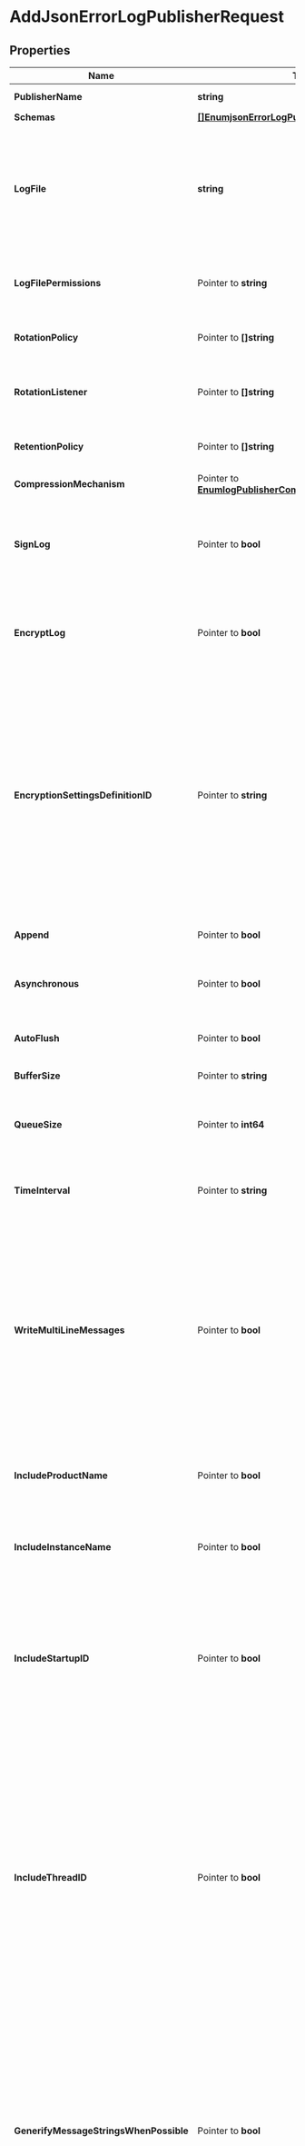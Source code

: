 # AddJsonErrorLogPublisherRequest

## Properties

Name | Type | Description | Notes
------------ | ------------- | ------------- | -------------
**PublisherName** | **string** | Name of the new Log Publisher | 
**Schemas** | [**[]EnumjsonErrorLogPublisherSchemaUrn**](EnumjsonErrorLogPublisherSchemaUrn.md) |  | 
**LogFile** | **string** | The file name to use for the log files generated by the JSON Error Log Publisher. The path to the file can be specified either as relative to the server root or as an absolute path. | 
**LogFilePermissions** | Pointer to **string** | The UNIX permissions of the log files created by this JSON Error Log Publisher. | [optional] 
**RotationPolicy** | Pointer to **[]string** | The rotation policy to use for the JSON Error Log Publisher . | [optional] 
**RotationListener** | Pointer to **[]string** | A listener that should be notified whenever a log file is rotated out of service. | [optional] 
**RetentionPolicy** | Pointer to **[]string** | The retention policy to use for the JSON Error Log Publisher . | [optional] 
**CompressionMechanism** | Pointer to [**EnumlogPublisherCompressionMechanismProp**](EnumlogPublisherCompressionMechanismProp.md) |  | [optional] 
**SignLog** | Pointer to **bool** | Indicates whether the log should be cryptographically signed so that the log content cannot be altered in an undetectable manner. | [optional] 
**EncryptLog** | Pointer to **bool** | Indicates whether log files should be encrypted so that their content is not available to unauthorized users. | [optional] 
**EncryptionSettingsDefinitionID** | Pointer to **string** | Specifies the ID of the encryption settings definition that should be used to encrypt the data. If this is not provided, the server&#39;s preferred encryption settings definition will be used. The \&quot;encryption-settings list\&quot; command can be used to obtain a list of the encryption settings definitions available in the server. | [optional] 
**Append** | Pointer to **bool** | Specifies whether to append to existing log files. | [optional] 
**Asynchronous** | Pointer to **bool** | Indicates whether the JSON Error Log Publisher will publish records asynchronously. | [optional] 
**AutoFlush** | Pointer to **bool** | Specifies whether to flush the writer after every log record. | [optional] 
**BufferSize** | Pointer to **string** | Specifies the log file buffer size. | [optional] 
**QueueSize** | Pointer to **int64** | The maximum number of log records that can be stored in the asynchronous queue. | [optional] 
**TimeInterval** | Pointer to **string** | Specifies the interval at which to check whether the log files need to be rotated. | [optional] 
**WriteMultiLineMessages** | Pointer to **bool** | Indicates whether the JSON objects should be formatted to span multiple lines with a single element on each line. The multi-line format is potentially more user friendly (if administrators may need to look at the log files), but each message will be larger because of the additional spaces and end-of-line markers. | [optional] 
**IncludeProductName** | Pointer to **bool** | Indicates whether log messages should include the product name for the Directory Server. | [optional] 
**IncludeInstanceName** | Pointer to **bool** | Indicates whether log messages should include the instance name for the Directory Server. | [optional] 
**IncludeStartupID** | Pointer to **bool** | Indicates whether log messages should include the startup ID for the Directory Server, which is a value assigned to the server instance at startup and may be used to identify when the server has been restarted. | [optional] 
**IncludeThreadID** | Pointer to **bool** | Indicates whether log messages should include the thread ID for the Directory Server in each log message. This ID can be used to correlate log messages from the same thread within a single log as well as generated by the same thread across different types of log files. More information about the thread with a specific ID can be obtained using the cn&#x3D;JVM Stack Trace,cn&#x3D;monitor entry. | [optional] 
**GenerifyMessageStringsWhenPossible** | Pointer to **bool** | Indicates whether to use the generified version of the log message string (which may use placeholders like %s for a string or %d for an integer), rather than the version of the message with those placeholders replaced with specific values that would normally be written to the log. | [optional] 
**DefaultSeverity** | Pointer to [**[]EnumlogPublisherDefaultSeverityProp**](EnumlogPublisherDefaultSeverityProp.md) |  | [optional] 
**OverrideSeverity** | Pointer to **[]string** | Specifies the override severity levels for the logger based on the category of the messages. | [optional] 
**Description** | Pointer to **string** | A description for this Log Publisher | [optional] 
**Enabled** | **bool** | Indicates whether the Log Publisher is enabled for use. | 
**LoggingErrorBehavior** | Pointer to [**EnumlogPublisherLoggingErrorBehaviorProp**](EnumlogPublisherLoggingErrorBehaviorProp.md) |  | [optional] 

## Methods

### NewAddJsonErrorLogPublisherRequest

`func NewAddJsonErrorLogPublisherRequest(publisherName string, schemas []EnumjsonErrorLogPublisherSchemaUrn, logFile string, enabled bool, ) *AddJsonErrorLogPublisherRequest`

NewAddJsonErrorLogPublisherRequest instantiates a new AddJsonErrorLogPublisherRequest object
This constructor will assign default values to properties that have it defined,
and makes sure properties required by API are set, but the set of arguments
will change when the set of required properties is changed

### NewAddJsonErrorLogPublisherRequestWithDefaults

`func NewAddJsonErrorLogPublisherRequestWithDefaults() *AddJsonErrorLogPublisherRequest`

NewAddJsonErrorLogPublisherRequestWithDefaults instantiates a new AddJsonErrorLogPublisherRequest object
This constructor will only assign default values to properties that have it defined,
but it doesn't guarantee that properties required by API are set

### GetPublisherName

`func (o *AddJsonErrorLogPublisherRequest) GetPublisherName() string`

GetPublisherName returns the PublisherName field if non-nil, zero value otherwise.

### GetPublisherNameOk

`func (o *AddJsonErrorLogPublisherRequest) GetPublisherNameOk() (*string, bool)`

GetPublisherNameOk returns a tuple with the PublisherName field if it's non-nil, zero value otherwise
and a boolean to check if the value has been set.

### SetPublisherName

`func (o *AddJsonErrorLogPublisherRequest) SetPublisherName(v string)`

SetPublisherName sets PublisherName field to given value.


### GetSchemas

`func (o *AddJsonErrorLogPublisherRequest) GetSchemas() []EnumjsonErrorLogPublisherSchemaUrn`

GetSchemas returns the Schemas field if non-nil, zero value otherwise.

### GetSchemasOk

`func (o *AddJsonErrorLogPublisherRequest) GetSchemasOk() (*[]EnumjsonErrorLogPublisherSchemaUrn, bool)`

GetSchemasOk returns a tuple with the Schemas field if it's non-nil, zero value otherwise
and a boolean to check if the value has been set.

### SetSchemas

`func (o *AddJsonErrorLogPublisherRequest) SetSchemas(v []EnumjsonErrorLogPublisherSchemaUrn)`

SetSchemas sets Schemas field to given value.


### GetLogFile

`func (o *AddJsonErrorLogPublisherRequest) GetLogFile() string`

GetLogFile returns the LogFile field if non-nil, zero value otherwise.

### GetLogFileOk

`func (o *AddJsonErrorLogPublisherRequest) GetLogFileOk() (*string, bool)`

GetLogFileOk returns a tuple with the LogFile field if it's non-nil, zero value otherwise
and a boolean to check if the value has been set.

### SetLogFile

`func (o *AddJsonErrorLogPublisherRequest) SetLogFile(v string)`

SetLogFile sets LogFile field to given value.


### GetLogFilePermissions

`func (o *AddJsonErrorLogPublisherRequest) GetLogFilePermissions() string`

GetLogFilePermissions returns the LogFilePermissions field if non-nil, zero value otherwise.

### GetLogFilePermissionsOk

`func (o *AddJsonErrorLogPublisherRequest) GetLogFilePermissionsOk() (*string, bool)`

GetLogFilePermissionsOk returns a tuple with the LogFilePermissions field if it's non-nil, zero value otherwise
and a boolean to check if the value has been set.

### SetLogFilePermissions

`func (o *AddJsonErrorLogPublisherRequest) SetLogFilePermissions(v string)`

SetLogFilePermissions sets LogFilePermissions field to given value.

### HasLogFilePermissions

`func (o *AddJsonErrorLogPublisherRequest) HasLogFilePermissions() bool`

HasLogFilePermissions returns a boolean if a field has been set.

### GetRotationPolicy

`func (o *AddJsonErrorLogPublisherRequest) GetRotationPolicy() []string`

GetRotationPolicy returns the RotationPolicy field if non-nil, zero value otherwise.

### GetRotationPolicyOk

`func (o *AddJsonErrorLogPublisherRequest) GetRotationPolicyOk() (*[]string, bool)`

GetRotationPolicyOk returns a tuple with the RotationPolicy field if it's non-nil, zero value otherwise
and a boolean to check if the value has been set.

### SetRotationPolicy

`func (o *AddJsonErrorLogPublisherRequest) SetRotationPolicy(v []string)`

SetRotationPolicy sets RotationPolicy field to given value.

### HasRotationPolicy

`func (o *AddJsonErrorLogPublisherRequest) HasRotationPolicy() bool`

HasRotationPolicy returns a boolean if a field has been set.

### GetRotationListener

`func (o *AddJsonErrorLogPublisherRequest) GetRotationListener() []string`

GetRotationListener returns the RotationListener field if non-nil, zero value otherwise.

### GetRotationListenerOk

`func (o *AddJsonErrorLogPublisherRequest) GetRotationListenerOk() (*[]string, bool)`

GetRotationListenerOk returns a tuple with the RotationListener field if it's non-nil, zero value otherwise
and a boolean to check if the value has been set.

### SetRotationListener

`func (o *AddJsonErrorLogPublisherRequest) SetRotationListener(v []string)`

SetRotationListener sets RotationListener field to given value.

### HasRotationListener

`func (o *AddJsonErrorLogPublisherRequest) HasRotationListener() bool`

HasRotationListener returns a boolean if a field has been set.

### GetRetentionPolicy

`func (o *AddJsonErrorLogPublisherRequest) GetRetentionPolicy() []string`

GetRetentionPolicy returns the RetentionPolicy field if non-nil, zero value otherwise.

### GetRetentionPolicyOk

`func (o *AddJsonErrorLogPublisherRequest) GetRetentionPolicyOk() (*[]string, bool)`

GetRetentionPolicyOk returns a tuple with the RetentionPolicy field if it's non-nil, zero value otherwise
and a boolean to check if the value has been set.

### SetRetentionPolicy

`func (o *AddJsonErrorLogPublisherRequest) SetRetentionPolicy(v []string)`

SetRetentionPolicy sets RetentionPolicy field to given value.

### HasRetentionPolicy

`func (o *AddJsonErrorLogPublisherRequest) HasRetentionPolicy() bool`

HasRetentionPolicy returns a boolean if a field has been set.

### GetCompressionMechanism

`func (o *AddJsonErrorLogPublisherRequest) GetCompressionMechanism() EnumlogPublisherCompressionMechanismProp`

GetCompressionMechanism returns the CompressionMechanism field if non-nil, zero value otherwise.

### GetCompressionMechanismOk

`func (o *AddJsonErrorLogPublisherRequest) GetCompressionMechanismOk() (*EnumlogPublisherCompressionMechanismProp, bool)`

GetCompressionMechanismOk returns a tuple with the CompressionMechanism field if it's non-nil, zero value otherwise
and a boolean to check if the value has been set.

### SetCompressionMechanism

`func (o *AddJsonErrorLogPublisherRequest) SetCompressionMechanism(v EnumlogPublisherCompressionMechanismProp)`

SetCompressionMechanism sets CompressionMechanism field to given value.

### HasCompressionMechanism

`func (o *AddJsonErrorLogPublisherRequest) HasCompressionMechanism() bool`

HasCompressionMechanism returns a boolean if a field has been set.

### GetSignLog

`func (o *AddJsonErrorLogPublisherRequest) GetSignLog() bool`

GetSignLog returns the SignLog field if non-nil, zero value otherwise.

### GetSignLogOk

`func (o *AddJsonErrorLogPublisherRequest) GetSignLogOk() (*bool, bool)`

GetSignLogOk returns a tuple with the SignLog field if it's non-nil, zero value otherwise
and a boolean to check if the value has been set.

### SetSignLog

`func (o *AddJsonErrorLogPublisherRequest) SetSignLog(v bool)`

SetSignLog sets SignLog field to given value.

### HasSignLog

`func (o *AddJsonErrorLogPublisherRequest) HasSignLog() bool`

HasSignLog returns a boolean if a field has been set.

### GetEncryptLog

`func (o *AddJsonErrorLogPublisherRequest) GetEncryptLog() bool`

GetEncryptLog returns the EncryptLog field if non-nil, zero value otherwise.

### GetEncryptLogOk

`func (o *AddJsonErrorLogPublisherRequest) GetEncryptLogOk() (*bool, bool)`

GetEncryptLogOk returns a tuple with the EncryptLog field if it's non-nil, zero value otherwise
and a boolean to check if the value has been set.

### SetEncryptLog

`func (o *AddJsonErrorLogPublisherRequest) SetEncryptLog(v bool)`

SetEncryptLog sets EncryptLog field to given value.

### HasEncryptLog

`func (o *AddJsonErrorLogPublisherRequest) HasEncryptLog() bool`

HasEncryptLog returns a boolean if a field has been set.

### GetEncryptionSettingsDefinitionID

`func (o *AddJsonErrorLogPublisherRequest) GetEncryptionSettingsDefinitionID() string`

GetEncryptionSettingsDefinitionID returns the EncryptionSettingsDefinitionID field if non-nil, zero value otherwise.

### GetEncryptionSettingsDefinitionIDOk

`func (o *AddJsonErrorLogPublisherRequest) GetEncryptionSettingsDefinitionIDOk() (*string, bool)`

GetEncryptionSettingsDefinitionIDOk returns a tuple with the EncryptionSettingsDefinitionID field if it's non-nil, zero value otherwise
and a boolean to check if the value has been set.

### SetEncryptionSettingsDefinitionID

`func (o *AddJsonErrorLogPublisherRequest) SetEncryptionSettingsDefinitionID(v string)`

SetEncryptionSettingsDefinitionID sets EncryptionSettingsDefinitionID field to given value.

### HasEncryptionSettingsDefinitionID

`func (o *AddJsonErrorLogPublisherRequest) HasEncryptionSettingsDefinitionID() bool`

HasEncryptionSettingsDefinitionID returns a boolean if a field has been set.

### GetAppend

`func (o *AddJsonErrorLogPublisherRequest) GetAppend() bool`

GetAppend returns the Append field if non-nil, zero value otherwise.

### GetAppendOk

`func (o *AddJsonErrorLogPublisherRequest) GetAppendOk() (*bool, bool)`

GetAppendOk returns a tuple with the Append field if it's non-nil, zero value otherwise
and a boolean to check if the value has been set.

### SetAppend

`func (o *AddJsonErrorLogPublisherRequest) SetAppend(v bool)`

SetAppend sets Append field to given value.

### HasAppend

`func (o *AddJsonErrorLogPublisherRequest) HasAppend() bool`

HasAppend returns a boolean if a field has been set.

### GetAsynchronous

`func (o *AddJsonErrorLogPublisherRequest) GetAsynchronous() bool`

GetAsynchronous returns the Asynchronous field if non-nil, zero value otherwise.

### GetAsynchronousOk

`func (o *AddJsonErrorLogPublisherRequest) GetAsynchronousOk() (*bool, bool)`

GetAsynchronousOk returns a tuple with the Asynchronous field if it's non-nil, zero value otherwise
and a boolean to check if the value has been set.

### SetAsynchronous

`func (o *AddJsonErrorLogPublisherRequest) SetAsynchronous(v bool)`

SetAsynchronous sets Asynchronous field to given value.

### HasAsynchronous

`func (o *AddJsonErrorLogPublisherRequest) HasAsynchronous() bool`

HasAsynchronous returns a boolean if a field has been set.

### GetAutoFlush

`func (o *AddJsonErrorLogPublisherRequest) GetAutoFlush() bool`

GetAutoFlush returns the AutoFlush field if non-nil, zero value otherwise.

### GetAutoFlushOk

`func (o *AddJsonErrorLogPublisherRequest) GetAutoFlushOk() (*bool, bool)`

GetAutoFlushOk returns a tuple with the AutoFlush field if it's non-nil, zero value otherwise
and a boolean to check if the value has been set.

### SetAutoFlush

`func (o *AddJsonErrorLogPublisherRequest) SetAutoFlush(v bool)`

SetAutoFlush sets AutoFlush field to given value.

### HasAutoFlush

`func (o *AddJsonErrorLogPublisherRequest) HasAutoFlush() bool`

HasAutoFlush returns a boolean if a field has been set.

### GetBufferSize

`func (o *AddJsonErrorLogPublisherRequest) GetBufferSize() string`

GetBufferSize returns the BufferSize field if non-nil, zero value otherwise.

### GetBufferSizeOk

`func (o *AddJsonErrorLogPublisherRequest) GetBufferSizeOk() (*string, bool)`

GetBufferSizeOk returns a tuple with the BufferSize field if it's non-nil, zero value otherwise
and a boolean to check if the value has been set.

### SetBufferSize

`func (o *AddJsonErrorLogPublisherRequest) SetBufferSize(v string)`

SetBufferSize sets BufferSize field to given value.

### HasBufferSize

`func (o *AddJsonErrorLogPublisherRequest) HasBufferSize() bool`

HasBufferSize returns a boolean if a field has been set.

### GetQueueSize

`func (o *AddJsonErrorLogPublisherRequest) GetQueueSize() int64`

GetQueueSize returns the QueueSize field if non-nil, zero value otherwise.

### GetQueueSizeOk

`func (o *AddJsonErrorLogPublisherRequest) GetQueueSizeOk() (*int64, bool)`

GetQueueSizeOk returns a tuple with the QueueSize field if it's non-nil, zero value otherwise
and a boolean to check if the value has been set.

### SetQueueSize

`func (o *AddJsonErrorLogPublisherRequest) SetQueueSize(v int64)`

SetQueueSize sets QueueSize field to given value.

### HasQueueSize

`func (o *AddJsonErrorLogPublisherRequest) HasQueueSize() bool`

HasQueueSize returns a boolean if a field has been set.

### GetTimeInterval

`func (o *AddJsonErrorLogPublisherRequest) GetTimeInterval() string`

GetTimeInterval returns the TimeInterval field if non-nil, zero value otherwise.

### GetTimeIntervalOk

`func (o *AddJsonErrorLogPublisherRequest) GetTimeIntervalOk() (*string, bool)`

GetTimeIntervalOk returns a tuple with the TimeInterval field if it's non-nil, zero value otherwise
and a boolean to check if the value has been set.

### SetTimeInterval

`func (o *AddJsonErrorLogPublisherRequest) SetTimeInterval(v string)`

SetTimeInterval sets TimeInterval field to given value.

### HasTimeInterval

`func (o *AddJsonErrorLogPublisherRequest) HasTimeInterval() bool`

HasTimeInterval returns a boolean if a field has been set.

### GetWriteMultiLineMessages

`func (o *AddJsonErrorLogPublisherRequest) GetWriteMultiLineMessages() bool`

GetWriteMultiLineMessages returns the WriteMultiLineMessages field if non-nil, zero value otherwise.

### GetWriteMultiLineMessagesOk

`func (o *AddJsonErrorLogPublisherRequest) GetWriteMultiLineMessagesOk() (*bool, bool)`

GetWriteMultiLineMessagesOk returns a tuple with the WriteMultiLineMessages field if it's non-nil, zero value otherwise
and a boolean to check if the value has been set.

### SetWriteMultiLineMessages

`func (o *AddJsonErrorLogPublisherRequest) SetWriteMultiLineMessages(v bool)`

SetWriteMultiLineMessages sets WriteMultiLineMessages field to given value.

### HasWriteMultiLineMessages

`func (o *AddJsonErrorLogPublisherRequest) HasWriteMultiLineMessages() bool`

HasWriteMultiLineMessages returns a boolean if a field has been set.

### GetIncludeProductName

`func (o *AddJsonErrorLogPublisherRequest) GetIncludeProductName() bool`

GetIncludeProductName returns the IncludeProductName field if non-nil, zero value otherwise.

### GetIncludeProductNameOk

`func (o *AddJsonErrorLogPublisherRequest) GetIncludeProductNameOk() (*bool, bool)`

GetIncludeProductNameOk returns a tuple with the IncludeProductName field if it's non-nil, zero value otherwise
and a boolean to check if the value has been set.

### SetIncludeProductName

`func (o *AddJsonErrorLogPublisherRequest) SetIncludeProductName(v bool)`

SetIncludeProductName sets IncludeProductName field to given value.

### HasIncludeProductName

`func (o *AddJsonErrorLogPublisherRequest) HasIncludeProductName() bool`

HasIncludeProductName returns a boolean if a field has been set.

### GetIncludeInstanceName

`func (o *AddJsonErrorLogPublisherRequest) GetIncludeInstanceName() bool`

GetIncludeInstanceName returns the IncludeInstanceName field if non-nil, zero value otherwise.

### GetIncludeInstanceNameOk

`func (o *AddJsonErrorLogPublisherRequest) GetIncludeInstanceNameOk() (*bool, bool)`

GetIncludeInstanceNameOk returns a tuple with the IncludeInstanceName field if it's non-nil, zero value otherwise
and a boolean to check if the value has been set.

### SetIncludeInstanceName

`func (o *AddJsonErrorLogPublisherRequest) SetIncludeInstanceName(v bool)`

SetIncludeInstanceName sets IncludeInstanceName field to given value.

### HasIncludeInstanceName

`func (o *AddJsonErrorLogPublisherRequest) HasIncludeInstanceName() bool`

HasIncludeInstanceName returns a boolean if a field has been set.

### GetIncludeStartupID

`func (o *AddJsonErrorLogPublisherRequest) GetIncludeStartupID() bool`

GetIncludeStartupID returns the IncludeStartupID field if non-nil, zero value otherwise.

### GetIncludeStartupIDOk

`func (o *AddJsonErrorLogPublisherRequest) GetIncludeStartupIDOk() (*bool, bool)`

GetIncludeStartupIDOk returns a tuple with the IncludeStartupID field if it's non-nil, zero value otherwise
and a boolean to check if the value has been set.

### SetIncludeStartupID

`func (o *AddJsonErrorLogPublisherRequest) SetIncludeStartupID(v bool)`

SetIncludeStartupID sets IncludeStartupID field to given value.

### HasIncludeStartupID

`func (o *AddJsonErrorLogPublisherRequest) HasIncludeStartupID() bool`

HasIncludeStartupID returns a boolean if a field has been set.

### GetIncludeThreadID

`func (o *AddJsonErrorLogPublisherRequest) GetIncludeThreadID() bool`

GetIncludeThreadID returns the IncludeThreadID field if non-nil, zero value otherwise.

### GetIncludeThreadIDOk

`func (o *AddJsonErrorLogPublisherRequest) GetIncludeThreadIDOk() (*bool, bool)`

GetIncludeThreadIDOk returns a tuple with the IncludeThreadID field if it's non-nil, zero value otherwise
and a boolean to check if the value has been set.

### SetIncludeThreadID

`func (o *AddJsonErrorLogPublisherRequest) SetIncludeThreadID(v bool)`

SetIncludeThreadID sets IncludeThreadID field to given value.

### HasIncludeThreadID

`func (o *AddJsonErrorLogPublisherRequest) HasIncludeThreadID() bool`

HasIncludeThreadID returns a boolean if a field has been set.

### GetGenerifyMessageStringsWhenPossible

`func (o *AddJsonErrorLogPublisherRequest) GetGenerifyMessageStringsWhenPossible() bool`

GetGenerifyMessageStringsWhenPossible returns the GenerifyMessageStringsWhenPossible field if non-nil, zero value otherwise.

### GetGenerifyMessageStringsWhenPossibleOk

`func (o *AddJsonErrorLogPublisherRequest) GetGenerifyMessageStringsWhenPossibleOk() (*bool, bool)`

GetGenerifyMessageStringsWhenPossibleOk returns a tuple with the GenerifyMessageStringsWhenPossible field if it's non-nil, zero value otherwise
and a boolean to check if the value has been set.

### SetGenerifyMessageStringsWhenPossible

`func (o *AddJsonErrorLogPublisherRequest) SetGenerifyMessageStringsWhenPossible(v bool)`

SetGenerifyMessageStringsWhenPossible sets GenerifyMessageStringsWhenPossible field to given value.

### HasGenerifyMessageStringsWhenPossible

`func (o *AddJsonErrorLogPublisherRequest) HasGenerifyMessageStringsWhenPossible() bool`

HasGenerifyMessageStringsWhenPossible returns a boolean if a field has been set.

### GetDefaultSeverity

`func (o *AddJsonErrorLogPublisherRequest) GetDefaultSeverity() []EnumlogPublisherDefaultSeverityProp`

GetDefaultSeverity returns the DefaultSeverity field if non-nil, zero value otherwise.

### GetDefaultSeverityOk

`func (o *AddJsonErrorLogPublisherRequest) GetDefaultSeverityOk() (*[]EnumlogPublisherDefaultSeverityProp, bool)`

GetDefaultSeverityOk returns a tuple with the DefaultSeverity field if it's non-nil, zero value otherwise
and a boolean to check if the value has been set.

### SetDefaultSeverity

`func (o *AddJsonErrorLogPublisherRequest) SetDefaultSeverity(v []EnumlogPublisherDefaultSeverityProp)`

SetDefaultSeverity sets DefaultSeverity field to given value.

### HasDefaultSeverity

`func (o *AddJsonErrorLogPublisherRequest) HasDefaultSeverity() bool`

HasDefaultSeverity returns a boolean if a field has been set.

### GetOverrideSeverity

`func (o *AddJsonErrorLogPublisherRequest) GetOverrideSeverity() []string`

GetOverrideSeverity returns the OverrideSeverity field if non-nil, zero value otherwise.

### GetOverrideSeverityOk

`func (o *AddJsonErrorLogPublisherRequest) GetOverrideSeverityOk() (*[]string, bool)`

GetOverrideSeverityOk returns a tuple with the OverrideSeverity field if it's non-nil, zero value otherwise
and a boolean to check if the value has been set.

### SetOverrideSeverity

`func (o *AddJsonErrorLogPublisherRequest) SetOverrideSeverity(v []string)`

SetOverrideSeverity sets OverrideSeverity field to given value.

### HasOverrideSeverity

`func (o *AddJsonErrorLogPublisherRequest) HasOverrideSeverity() bool`

HasOverrideSeverity returns a boolean if a field has been set.

### GetDescription

`func (o *AddJsonErrorLogPublisherRequest) GetDescription() string`

GetDescription returns the Description field if non-nil, zero value otherwise.

### GetDescriptionOk

`func (o *AddJsonErrorLogPublisherRequest) GetDescriptionOk() (*string, bool)`

GetDescriptionOk returns a tuple with the Description field if it's non-nil, zero value otherwise
and a boolean to check if the value has been set.

### SetDescription

`func (o *AddJsonErrorLogPublisherRequest) SetDescription(v string)`

SetDescription sets Description field to given value.

### HasDescription

`func (o *AddJsonErrorLogPublisherRequest) HasDescription() bool`

HasDescription returns a boolean if a field has been set.

### GetEnabled

`func (o *AddJsonErrorLogPublisherRequest) GetEnabled() bool`

GetEnabled returns the Enabled field if non-nil, zero value otherwise.

### GetEnabledOk

`func (o *AddJsonErrorLogPublisherRequest) GetEnabledOk() (*bool, bool)`

GetEnabledOk returns a tuple with the Enabled field if it's non-nil, zero value otherwise
and a boolean to check if the value has been set.

### SetEnabled

`func (o *AddJsonErrorLogPublisherRequest) SetEnabled(v bool)`

SetEnabled sets Enabled field to given value.


### GetLoggingErrorBehavior

`func (o *AddJsonErrorLogPublisherRequest) GetLoggingErrorBehavior() EnumlogPublisherLoggingErrorBehaviorProp`

GetLoggingErrorBehavior returns the LoggingErrorBehavior field if non-nil, zero value otherwise.

### GetLoggingErrorBehaviorOk

`func (o *AddJsonErrorLogPublisherRequest) GetLoggingErrorBehaviorOk() (*EnumlogPublisherLoggingErrorBehaviorProp, bool)`

GetLoggingErrorBehaviorOk returns a tuple with the LoggingErrorBehavior field if it's non-nil, zero value otherwise
and a boolean to check if the value has been set.

### SetLoggingErrorBehavior

`func (o *AddJsonErrorLogPublisherRequest) SetLoggingErrorBehavior(v EnumlogPublisherLoggingErrorBehaviorProp)`

SetLoggingErrorBehavior sets LoggingErrorBehavior field to given value.

### HasLoggingErrorBehavior

`func (o *AddJsonErrorLogPublisherRequest) HasLoggingErrorBehavior() bool`

HasLoggingErrorBehavior returns a boolean if a field has been set.


[[Back to Model list]](../README.md#documentation-for-models) [[Back to API list]](../README.md#documentation-for-api-endpoints) [[Back to README]](../README.md)


